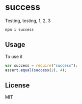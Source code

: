 # success
Testing, testing, 1, 2, 3

    npm i success


## Usage
To use it

```js
var success = require("success");
assert.equal(success(2), 4);
```

## License
MIT
